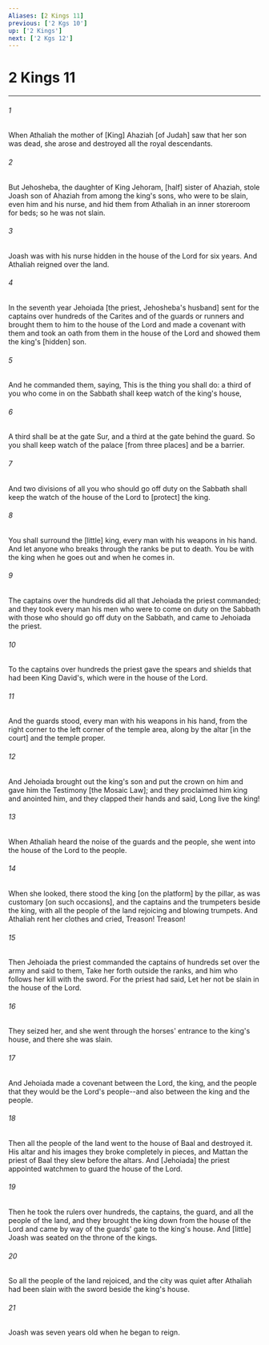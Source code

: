 ```yaml
---
Aliases: [2 Kings 11]
previous: ['2 Kgs 10']
up: ['2 Kings']
next: ['2 Kgs 12']
---
```

# 2 Kings 11

***














###### 1 






When Athaliah the mother of [King] Ahaziah [of Judah] saw that her son was dead, she arose and destroyed all the royal descendants. 













###### 2 






But Jehosheba, the daughter of King Jehoram, [half] sister of Ahaziah, stole Joash son of Ahaziah from among the king's sons, who were to be slain, even him and his nurse, and hid them from Athaliah in an inner storeroom for beds; so he was not slain. 













###### 3 






Joash was with his nurse hidden in the house of the Lord for six years. And Athaliah reigned over the land. 













###### 4 






In the seventh year Jehoiada [the priest, Jehosheba's husband] sent for the captains over hundreds of the Carites and of the guards or runners and brought them to him to the house of the Lord and made a covenant with them and took an oath from them in the house of the Lord and showed them the king's [hidden] son. 













###### 5 






And he commanded them, saying, This is the thing you shall do: a third of you who come in on the Sabbath shall keep watch of the king's house, 













###### 6 






A third shall be at the gate Sur, and a third at the gate behind the guard. So you shall keep watch of the palace [from three places] and be a barrier. 













###### 7 






And two divisions of all you who should go off duty on the Sabbath shall keep the watch of the house of the Lord to [protect] the king. 













###### 8 






You shall surround the [little] king, every man with his weapons in his hand. And let anyone who breaks through the ranks be put to death. You be with the king when he goes out and when he comes in. 













###### 9 






The captains over the hundreds did all that Jehoiada the priest commanded; and they took every man his men who were to come on duty on the Sabbath with those who should go off duty on the Sabbath, and came to Jehoiada the priest. 













###### 10 






To the captains over hundreds the priest gave the spears and shields that had been King David's, which were in the house of the Lord. 













###### 11 






And the guards stood, every man with his weapons in his hand, from the right corner to the left corner of the temple area, along by the altar [in the court] and the temple proper. 













###### 12 






And Jehoiada brought out the king's son and put the crown on him and gave him the Testimony [the Mosaic Law]; and they proclaimed him king and anointed him, and they clapped their hands and said, Long live the king! 













###### 13 






When Athaliah heard the noise of the guards and the people, she went into the house of the Lord to the people. 













###### 14 






When she looked, there stood the king [on the platform] by the pillar, as was customary [on such occasions], and the captains and the trumpeters beside the king, with all the people of the land rejoicing and blowing trumpets. And Athaliah rent her clothes and cried, Treason! Treason! 













###### 15 






Then Jehoiada the priest commanded the captains of hundreds set over the army and said to them, Take her forth outside the ranks, and him who follows her kill with the sword. For the priest had said, Let her not be slain in the house of the Lord. 













###### 16 






They seized her, and she went through the horses' entrance to the king's house, and there she was slain. 













###### 17 






And Jehoiada made a covenant between the Lord, the king, and the people that they would be the Lord's people--and also between the king and the people. 













###### 18 






Then all the people of the land went to the house of Baal and destroyed it. His altar and his images they broke completely in pieces, and Mattan the priest of Baal they slew before the altars. And [Jehoiada] the priest appointed watchmen to guard the house of the Lord. 













###### 19 






Then he took the rulers over hundreds, the captains, the guard, and all the people of the land, and they brought the king down from the house of the Lord and came by way of the guards' gate to the king's house. And [little] Joash was seated on the throne of the kings. 













###### 20 






So all the people of the land rejoiced, and the city was quiet after Athaliah had been slain with the sword beside the king's house. 













###### 21 






Joash was seven years old when he began to reign.

